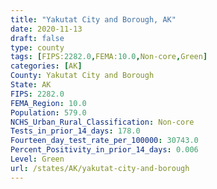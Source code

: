 ```yaml
---
title: "Yakutat City and Borough, AK"
date: 2020-11-13
draft: false
type: county
tags: [FIPS:2282.0,FEMA:10.0,Non-core,Green]
categories: [AK]
County: Yakutat City and Borough
State: AK
FIPS: 2282.0
FEMA_Region: 10.0
Population: 579.0
NCHS_Urban_Rural_Classification: Non-core
Tests_in_prior_14_days: 178.0
Fourteen_day_test_rate_per_100000: 30743.0
Percent_Positivity_in_prior_14_days: 0.006
Level: Green
url: /states/AK/yakutat-city-and-borough
---
```



